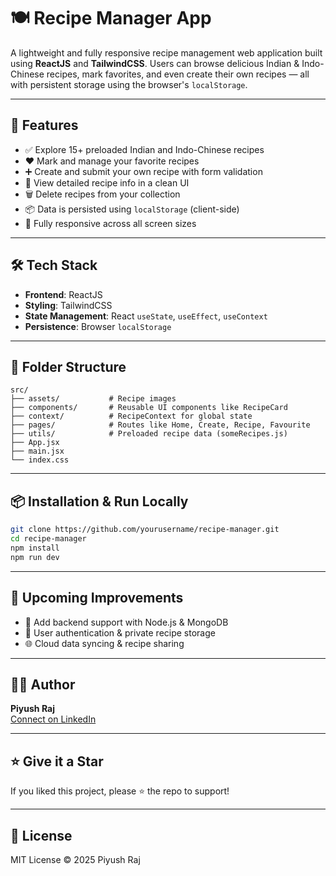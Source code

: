 # 🍽️ Recipe Manager App

A lightweight and fully responsive recipe management web application built using **ReactJS** and **TailwindCSS**. Users can browse delicious Indian & Indo-Chinese recipes, mark favorites, and even create their own recipes — all with persistent storage using the browser's `localStorage`.

---

## 🚀 Features

- ✅ Explore 15+ preloaded Indian and Indo-Chinese recipes
- ❤️ Mark and manage your favorite recipes
- ➕ Create and submit your own recipe with form validation
- 📝 View detailed recipe info in a clean UI
- 🗑️ Delete recipes from your collection
- 📦 Data is persisted using `localStorage` (client-side)
- 📱 Fully responsive across all screen sizes

---

## 🛠️ Tech Stack

- **Frontend**: ReactJS
- **Styling**: TailwindCSS
- **State Management**: React `useState`, `useEffect`, `useContext`
- **Persistence**: Browser `localStorage`

---

## 📁 Folder Structure

```
src/
├── assets/           # Recipe images
├── components/       # Reusable UI components like RecipeCard
├── context/          # RecipeContext for global state
├── pages/            # Routes like Home, Create, Recipe, Favourite
├── utils/            # Preloaded recipe data (someRecipes.js)
├── App.jsx
├── main.jsx
└── index.css
```

---

## 📦 Installation & Run Locally

```bash
git clone https://github.com/yourusername/recipe-manager.git
cd recipe-manager
npm install
npm run dev
```

---

## 📌 Upcoming Improvements

- 🔐 Add backend support with Node.js & MongoDB
- 👥 User authentication & private recipe storage
- 🌐 Cloud data syncing & recipe sharing

---

## 🙋‍♂️ Author

**Piyush Raj**  
[Connect on LinkedIn](https://www.linkedin.com/in/piyush-raj-sharma/)  

---

## ⭐️ Give it a Star

If you liked this project, please ⭐️ the repo to support!

---

## 📄 License

MIT License © 2025 Piyush Raj

